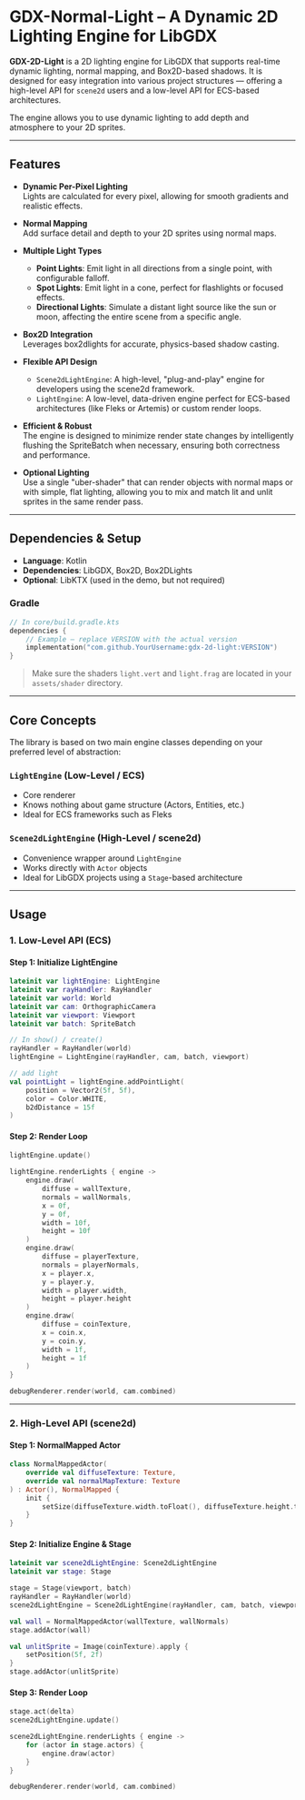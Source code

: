 # GDX-Normal-Light – A Dynamic 2D Lighting Engine for LibGDX

**GDX-2D-Light** is a 2D lighting engine for LibGDX that supports real-time dynamic lighting, normal mapping, and Box2D-based shadows. It is designed for easy integration into various project structures — offering a high-level API for `scene2d` users and a low-level API for ECS-based architectures.

The engine allows you to use dynamic lighting to add depth and atmosphere to your 2D sprites.

---

## Features

- **Dynamic Per-Pixel Lighting**  
  Lights are calculated for every pixel, allowing for smooth gradients and realistic effects.

- **Normal Mapping**  
  Add surface detail and depth to your 2D sprites using normal maps.

- **Multiple Light Types**  
  - **Point Lights**: Emit light in all directions from a single point, with configurable falloff.  
  - **Spot Lights**: Emit light in a cone, perfect for flashlights or focused effects.  
  - **Directional Lights**: Simulate a distant light source like the sun or moon, affecting the entire scene from a specific angle.

- **Box2D Integration**  
  Leverages box2dlights for accurate, physics-based shadow casting.

- **Flexible API Design**  
  - `Scene2dLightEngine`: A high-level, "plug-and-play" engine for developers using the scene2d framework.  
  - `LightEngine`: A low-level, data-driven engine perfect for ECS-based architectures (like Fleks or Artemis) or custom render loops.

- **Efficient & Robust**  
  The engine is designed to minimize render state changes by intelligently flushing the SpriteBatch when necessary, ensuring both correctness and performance.

- **Optional Lighting**  
  Use a single "uber-shader" that can render objects with normal maps or with simple, flat lighting, allowing you to mix and match lit and unlit sprites in the same render pass.

---

## Dependencies & Setup

- **Language**: Kotlin  
- **Dependencies**: LibGDX, Box2D, Box2DLights  
- **Optional**: LibKTX (used in the demo, but not required)

### Gradle

```kotlin
// In core/build.gradle.kts
dependencies {
    // Example – replace VERSION with the actual version
    implementation("com.github.YourUsername:gdx-2d-light:VERSION")
}
```

> Make sure the shaders `light.vert` and `light.frag` are located in your `assets/shader` directory.

---

## Core Concepts

The library is based on two main engine classes depending on your preferred level of abstraction:

### `LightEngine` (Low-Level / ECS)

- Core renderer  
- Knows nothing about game structure (Actors, Entities, etc.)  
- Ideal for ECS frameworks such as Fleks

### `Scene2dLightEngine` (High-Level / scene2d)

- Convenience wrapper around `LightEngine`  
- Works directly with `Actor` objects  
- Ideal for LibGDX projects using a `Stage`-based architecture

---

## Usage

### 1. Low-Level API (ECS)

#### Step 1: Initialize LightEngine

```kotlin
lateinit var lightEngine: LightEngine
lateinit var rayHandler: RayHandler
lateinit var world: World
lateinit var cam: OrthographicCamera
lateinit var viewport: Viewport
lateinit var batch: SpriteBatch

// In show() / create()
rayHandler = RayHandler(world)
lightEngine = LightEngine(rayHandler, cam, batch, viewport)

// add light
val pointLight = lightEngine.addPointLight(
    position = Vector2(5f, 5f),
    color = Color.WHITE,
    b2dDistance = 15f
)
```

#### Step 2: Render Loop

```kotlin
lightEngine.update()

lightEngine.renderLights { engine ->
    engine.draw(
        diffuse = wallTexture,
        normals = wallNormals,
        x = 0f,
        y = 0f,
        width = 10f,
        height = 10f
    )
    engine.draw(
        diffuse = playerTexture,
        normals = playerNormals,
        x = player.x,
        y = player.y,
        width = player.width,
        height = player.height
    )
    engine.draw(
        diffuse = coinTexture,
        x = coin.x,
        y = coin.y,
        width = 1f,
        height = 1f
    )
}

debugRenderer.render(world, cam.combined)
```

---

### 2. High-Level API (scene2d)

#### Step 1: NormalMapped Actor

```kotlin
class NormalMappedActor(
    override val diffuseTexture: Texture,
    override val normalMapTexture: Texture
) : Actor(), NormalMapped {
    init {
        setSize(diffuseTexture.width.toFloat(), diffuseTexture.height.toFloat())
    }
}
```

#### Step 2: Initialize Engine & Stage

```kotlin
lateinit var scene2dLightEngine: Scene2dLightEngine
lateinit var stage: Stage

stage = Stage(viewport, batch)
rayHandler = RayHandler(world)
scene2dLightEngine = Scene2dLightEngine(rayHandler, cam, batch, viewport, stage)

val wall = NormalMappedActor(wallTexture, wallNormals)
stage.addActor(wall)

val unlitSprite = Image(coinTexture).apply {
    setPosition(5f, 2f)
}
stage.addActor(unlitSprite)
```

#### Step 3: Render Loop

```kotlin
stage.act(delta)
scene2dLightEngine.update()

scene2dLightEngine.renderLights { engine ->
    for (actor in stage.actors) {
        engine.draw(actor)
    }
}

debugRenderer.render(world, cam.combined)
```
